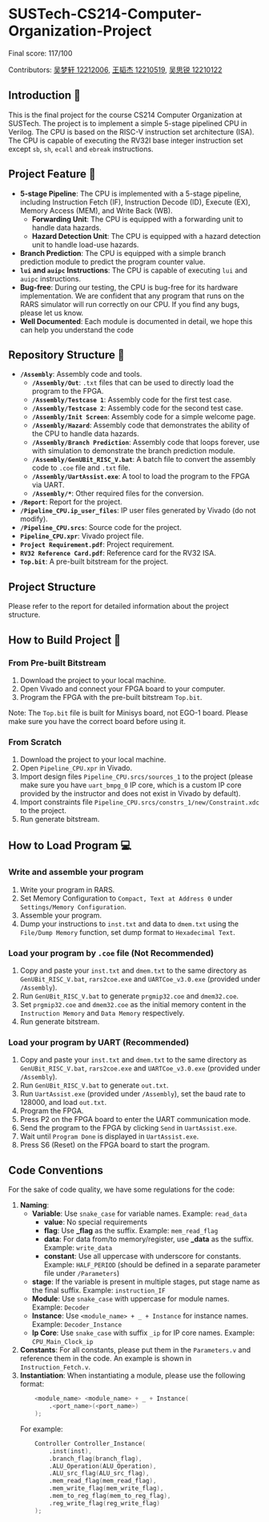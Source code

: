 # SUSTech-CS214-Computer-Organization-Project

 Final score: 117/100
 
 Contributors: [吴梦轩 12212006](https://github.com/Cypher-Bruce), [王韬杰 12210519](https://github.com/dequeueing), [吴思锐 12210122](https://github.com/Scott-Einstein)

## Introduction :raising_hand:

This is the final project for the course CS214 Computer Organization at SUSTech. The project is to implement a simple 5-stage pipelined CPU in Verilog. The CPU is based on the RISC-V instruction set architecture (ISA). The CPU is capable of executing the RV32I base integer instruction set except `sb`, `sh`, `ecall` and `ebreak` instructions.

## Project Feature :rocket:

- **5-stage Pipeline**: The CPU is implemented with a 5-stage pipeline, including Instruction Fetch (IF), Instruction Decode (ID), Execute (EX), Memory Access (MEM), and Write Back (WB).
  - **Forwarding Unit**: The CPU is equipped with a forwarding unit to handle data hazards.
  - **Hazard Detection Unit**: The CPU is equipped with a hazard detection unit to handle load-use hazards.
- **Branch Prediction**: The CPU is equipped with a simple branch prediction module to predict the program counter value.
- **`lui` and `auipc` Instructions**: The CPU is capable of executing `lui` and `auipc` instructions.
- **Bug-free**: During our testing, the CPU is bug-free for its hardware implementation. We are confident that any program that runs on the RARS simulator will run correctly on our CPU. If you find any bugs, please let us know.
- **Well Documented**: Each module is documented in detail, we hope this can help you understand the code

## Repository Structure :open_file_folder:

- **`/Assembly`**: Assembly code and tools.
  - **`/Assembly/Out`**: `.txt` files that can be used to directly load the program to the FPGA.
  - **`/Assembly/Testcase 1`**: Assembly code for the first test case.
  - **`/Assembly/Testcase 2`**: Assembly code for the second test case.
  - **`/Assembly/Init Screen`**: Assembly code for a simple welcome page.
  - **`/Assembly/Hazard`**: Assembly code that demonstrates the ability of the CPU to handle data hazards.
  - **`/Assembly/Branch Prediction`**: Assembly code that loops forever, use with simulation to demonstrate the branch prediction module.
  - **`/Assembly/GenUBit_RISC_V.bat`**: A batch file to convert the assembly code to `.coe` file and `.txt` file.
  - **`/Assembly/UartAssist.exe`**: A tool to load the program to the FPGA via UART.
  - **`/Assembly/*`**: Other required files for the conversion.
- **`/Report`**: Report for the project.
- **`/Pipeline_CPU.ip_user_files`**: IP user files generated by Vivado (do not modify).
- **`/Pipeline_CPU.srcs`**: Source code for the project.
- **`Pipeline_CPU.xpr`**: Vivado project file.
- **`Project Requirement.pdf`**: Project requirement.
- **`RV32 Reference Card.pdf`**: Reference card for the RV32 ISA.
- **`Top.bit`**: A pre-built bitstream for the project.

## Project Structure
Please refer to the report for detailed information about the project structure.

## How to Build Project :wrench:

### From Pre-built Bitstream

1. Download the project to your local machine.
2. Open Vivado and connect your FPGA board to your computer.
3. Program the FPGA with the pre-built bitstream `Top.bit`.

Note: The `Top.bit` file is built for Minisys board, not EGO-1 board. Please make sure you have the correct board before using it.

### From Scratch
1. Download the project to your local machine.
2. Open `Pipeline_CPU.xpr` in Vivado.
3. Import design files `Pipeline_CPU.srcs/sources_1` to the project (please make sure you have `uart_bmpg_0` IP core, which is a custom IP core provided by the instructor and does not exist in Vivado by default).
4. Import constraints file `Pipeline_CPU.srcs/constrs_1/new/Constraint.xdc` to the project.
5. Run generate bitstream.
   
## How to Load Program :computer:

### Write and assemble your program
1. Write your program in RARS.
2. Set Memory Configuration to `Compact, Text at Address 0` under `Settings/Memory Configuration`.
3. Assemble your program.
4. Dump your instructions to `inst.txt` and data to `dmem.txt` using the `File/Dump Memory` function, set dump format to `Hexadecimal Text`.

### Load your program by `.coe` file (Not Recommended)
1. Copy and paste your `inst.txt` and `dmem.txt` to the same directory as `GenUBit_RISC_V.bat`, `rars2coe.exe` and `UARTCoe_v3.0.exe` (provided under `/Assembly`).
2. Run `GenUBit_RISC_V.bat` to generate `prgmip32.coe` and `dmem32.coe`.
3. Set `prgmip32.coe` and `dmem32.coe` as the initial memory content in the `Instruction Memory` and `Data Memory` respectively.
4. Run generate bitstream.

### Load your program by UART (Recommended)
1. Copy and paste your `inst.txt` and `dmem.txt` to the same directory as `GenUBit_RISC_V.bat`, `rars2coe.exe` and `UARTCoe_v3.0.exe` (provided under `/Assembly`).
2. Run `GenUBit_RISC_V.bat` to generate `out.txt`.
3. Run `UartAssist.exe` (provided under `/Assembly`), set the baud rate to 128000, and load `out.txt`.
4. Program the FPGA.
5. Press P2 on the FPGA board to enter the UART communication mode.
6. Send the program to the FPGA by clicking `Send` in `UartAssist.exe`.
7. Wait until `Program Done` is displayed in `UartAssist.exe`.
8. Press S6 (Reset) on the FPGA board to start the program.

## Code Conventions
For the sake of code quality, we have some regulations for the code:
1. **Naming**: 
    - **Variable**: Use `snake_case` for variable names. Example: `read_data`
      - **value**: No special requirements
      - **flag**: Use **_flag** as the suffix. Example: `mem_read_flag`
      - **data**: For data from/to memory/register, use **_data** as the suffix. Example: `write_data`
      - **constant**: Use all uppercase with underscore for constants. Example: `HALF_PERIOD` (should be defined in a separate parameter file under `/Parameters`)
    - **stage**: If the variable is present in multiple stages, put stage name as the final suffix. Example: `instruction_IF`
    - **Module**: Use `snake_case` with uppercase for module names. Example: `Decoder`
    - **Instance**: Use `<module_name> + _ + Instance` for instance names. Example: `Decoder_Instance`
    - **Ip Core**: Use `snake_case` with suffix `_ip` for IP core names. Example: `CPU_Main_Clock_ip`
2. **Constants**: For all constants, please put them in the `Parameters.v` and reference them in the code. An example is shown in ``Instruction_Fetch.v``.
3. **Instantiation**: When instantiating a module, please use the following format:
    ```verilog
        <module_name> <module_name> + _ + Instance(
            .<port_name>(<port_name>)
        );
    ```
    For example:
    ```verilog
        Controller Controller_Instance(
            .inst(inst),
            .branch_flag(branch_flag),
            .ALU_Operation(ALU_Operation),
            .ALU_src_flag(ALU_src_flag),
            .mem_read_flag(mem_read_flag),
            .mem_write_flag(mem_write_flag),
            .mem_to_reg_flag(mem_to_reg_flag),
            .reg_write_flag(reg_write_flag)
        );
    ```
        

